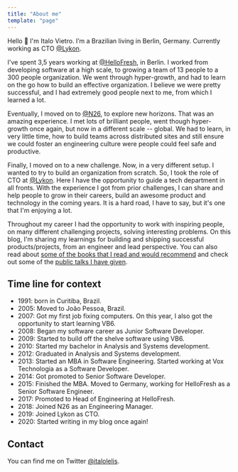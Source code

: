 ```yaml
---
title: "About me"
template: "page"
---
```


Hello 👋 I'm Italo Vietro. I’m a Brazilian living in Berlin, Germany. Currently working as CTO [@Lykon](https://lykon.de/). 

I've spent 3,5 years working at [@HelloFresh](https://hellofresh.com/), in Berlin. I worked from developing software at a high scale, to growing a team of 13 people to a 300 people organization.
We went through hyper-growth, and had to learn on the go how to build an effective organization. I believe we were pretty successful, and I had extremely good people next to me, from which I learned a lot.

Eventually, I moved on to [@N26](https://n26.com/), to explore new horizons. That was an amazing experience. I met lots of brilliant people, went though hyper-growth once again, but now in a different scale -- global.
We had to learn, in very little time, how to build teams across distributed sites and still ensure we could foster an engineering culture were people could feel safe and productive.

Finally, I moved on to a new challenge. Now, in a very different setup. I wanted to try to build an organization from scratch. So, I took the role of CTO at [@Lykon](https://lykon.de/). Here I have the opportunity to guide a tech department in all fronts. With the experience I got from prior challenges, I can share and help people to grow in their careers, build an awesome product and technology in the coming years. It is a hard road, I have to say, but it's one that I'm enjoying a lot.

Throughout my career I had the opportunity to work with inspiring people, on many different challenging projects, solving interesting problems. On this blog, I'm sharing my learnings for building and shipping successful products/projects, from an engineer and lead perspective. You can also read about [some of the books that I read and would recommend](my-reading-list) and check out some of the [public talks I have given](talks).

## Time line for context
* 1991: born in Curitiba, Brazil.
* 2005: Moved to João Pessoa, Brazil.
* 2007: Got my first job fixing computers. On this year, I also got the opportunity to start learning VB6.
* 2008: Began my software career as Junior Software Developer.
* 2009: Started to build off the shelve software using VB6.
* 2010: Started my bachelor in Analysis and Systems development.
* 2012: Graduated in Analysis and Systems development.
* 2013: Started an MBA in Software Engineering. Started working at Vox Technologia as a Software Developer.
* 2014: Got promoted to Senior Software Developer.
* 2015: Finished the MBA. Moved to Germany, working for HelloFresh as a Senior Software Engineer.
* 2017: Promoted to Head of Engineering at HelloFresh.
* 2018: Joined N26 as an Engineering Manager.
* 2019: Joined Lykon as CTO.
* 2020: Started writing in my blog once again!

## Contact

You can find me on Twitter [@italolelis](https://twitter.com/italolelis).
